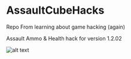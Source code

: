 # AssaultCubeHacks
Repo From learning about game hacking (again)

Assault Ammo & Health hack for version 1.2.02

![alt text](https://github.com/sebiiV/AssaultCubeHacks/blob/master/docs/example1.gif?raw=true)
